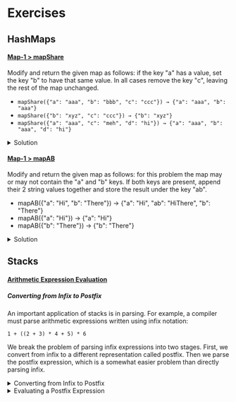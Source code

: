 # Exercises

## HashMaps

#### [Map-1 > mapShare](http://codingbat.com/prob/p148813)

Modify and return the given map as follows: if the key "a" has a value, set the key "b" to have that same value. In all cases remove the key "c", leaving the rest of the map unchanged.

- `mapShare({"a": "aaa", "b": "bbb", "c": "ccc"}) → {"a": "aaa", "b": "aaa"}`
- `mapShare({"b": "xyz", "c": "ccc"}) → {"b": "xyz"}`
- `mapShare({"a": "aaa", "c": "meh", "d": "hi"}) → {"a": "aaa", "b": "aaa", "d": "hi"}`

<details>
<summary>Solution</summary>

```java
public Map<String, String> mapShare(Map<String, String> map) {

    if (map.containsKey("a")){
      String temp = map.get("a");
      if (map.containsKey("b")){
        map.put("b", temp);
      } else {
        map.put("b", temp);
      }
    }
    if (map.containsKey("c")){
      map.remove("c");
    }

  return map;
}
```

</details>

#### [Map-1 > mapAB](https://codingbat.com/prob/p107259)

Modify and return the given map as follows: for this problem the map may or may not contain the "a" and "b" keys. If both keys are present, append their 2 string values together and store the result under the key "ab".

- mapAB({"a": "Hi", "b": "There"}) → {"a": "Hi", "ab": "HiThere", "b": "There"}
- mapAB({"a": "Hi"}) → {"a": "Hi"}
- mapAB({"b": "There"}) → {"b": "There"}

<details>
<summary>Solution</summary>

```java
public Map<String, String> mapAB(Map<String, String> map) {
  if (map.containsKey("a") && map.containsKey("b")){
    String temp = map.get("a") + map.get("b");
    map.put("ab", temp);
  }

  return map;
}
```

</details>

## Stacks

#### [Arithmetic Expression Evaluation](https://www.cs.cmu.edu/~adamchik/15-121/lectures/Stacks%20and%20Queues/Stacks%20and%20Queues.html)

##### Converting from Infix to Postfix

An important application of stacks is in parsing. For example, a compiler must parse arithmetic expressions written using infix notation:

`1 + ((2 + 3) * 4 + 5) * 6`

We break the problem of parsing infix expressions into two stages. First, we convert from infix to a different representation called postfix. Then we parse the postfix expression, which is a somewhat easier problem than directly parsing infix.

<details>
<summary>Converting from Infix to Postfix</summary>

Typically, we deal with expressions in infix notation:

`2 + 5`

where the operators (e.g. +, \*) are written between the operands (e.q, 2 and 5). Writing the operators after the operands gives a postfix expression 2 and 5 are called operands, and the '+' is operator. The above arithmetic expression is called infix, since the operator is in between operands. The expression:

`2 5 +`

Writing the operators before the operands gives a prefix expression:

`+ 2 5`

Suppose you want to compute the cost of your shopping trip. To do so, you add a list of numbers and multiply them by the local sales tax (7.25%):

`70 + 150 * 1.0725`

Depending on the calculator, the answer would be either 235.95 or 230.875. To avoid this confusion we shall use a postfix notation:

`70 150 + 1.0725 *`

Postfix has the nice property that parentheses are unnecessary.

Now, we describe how to convert from infix to postfix.

1. Read in the tokens one at a time
2. If a token is an integer, write it into the output
3. If a token is an operator, push it to the stack, if the stack is empty. If the stack is not empty, you pop entries with higher or equal priority and only then you push that token to the stack.
4. If a token is a left parentheses '(', push it to the stack
5. If a token is a right parentheses ')', you pop entries until you meet '('.
6. When you finish reading the string, you pop up all tokens which are left there.
7. Arithmetic precedence is in increasing order: '+', '-', '\*', '/';

Example. Suppose we have an infix expression:`2+(4+3*2+1)/3`. We read the string by characters.

```
'2' - send to the output.
'+' - push on the stack.
'(' - push on the stack.
'4' - send to the output.
'+' - push on the stack.
'3' - send to the output.
'*' - push on the stack.
'2' - send to the output.
```

</details>

<details>
<summary>Evaluating a Postfix Expression</summary>

We describe how to parse and evaluate a postfix expression.

1. We read the tokens in one at a time.
2. If it is an integer, push it on the stack
3. If it is a binary operator, pop the top two elements from the stack, apply the operator, and push the result back on the stack.

Consider the following postfix expression:

`5 9 3 + 4 2 * * 7 + *`

Here is a chain of operations:

```
Stack Operations              Output
--------------------------------------
push(5);                        5
push(9);                        5 9
push(3);                        5 9 3
push(pop() + pop())             5 12
push(4);                        5 12 4
push(2);                        5 12 4 2
push(pop() * pop())             5 12 8
push(pop() * pop())             5 96
push(7)                         5 96 7
push(pop() + pop())             5 103
push(pop() * pop())             515
```

> Note, that division is not a commutative operation, so 2/3 is not the same as 3/2.

</details>
